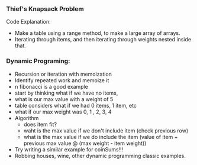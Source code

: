 ### Thief's Knapsack Problem

Code Explanation: 
- Make a table using a range method, to make a large array of arrays. 
- Iterating through items, and then iterating through weights nested inside that. 

### Dynamic Programing:
- Recursion or iteration with memoization 
- Identify repeated work and memoize it
- n fibonacci is a good example
- start by thinking what if we have no items,
- what is our max value with a weight of 5
- table considers what if we had 0 items, 1 item, etc
- what if our max weight was 0, 1 , 2, 3, 4
- Algorithm
  * does item fit?
  * waht is the max value if we don't include item (check previous row)
  * what is the max value if we do include the item (value of item + previous max value @ (max weight - item weight))
- Try writing a similar example for coinSums!!! 
- Robbing houses, wine, other dynamic programming classic examples.
